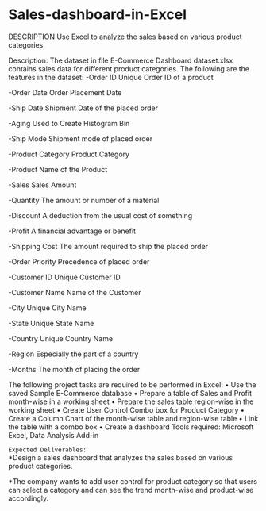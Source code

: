 # Sales-dashboard-in-Excel

DESCRIPTION
Use Excel to analyze the sales based on various product categories.
 
Description:
The dataset in file E-Commerce Dashboard dataset.xlsx contains sales data for different product categories. The following are the features in the dataset:
-Order ID	Unique Order ID of a product

-Order Date	Order Placement Date

-Ship Date	Shipment Date of the placed order

-Aging	Used to Create Histogram Bin

-Ship Mode	Shipment mode of placed order

-Product Category	Product Category

-Product	Name of the Product

-Sales	Sales Amount

-Quantity	The amount or number of a material

-Discount	A deduction from the usual cost of something

-Profit	A financial advantage or benefit

-Shipping Cost	The amount required to ship the placed order

-Order Priority	Precedence of placed order

-Customer ID	Unique Customer ID

-Customer Name	Name of the Customer

-City	Unique City Name

-State	Unique State Name


-Country	Unique Country Name

-Region	Especially the part of a country

-Months	The month of placing the order


The following project tasks are required to be performed in Excel:
•	Use the saved Sample E-Commerce database
•	Prepare a table of Sales and Profit month-wise in a working sheet
•	Prepare the sales table region-wise in the working sheet
•	Create User Control Combo box for Product Category
•	Create a Column Chart of the month-wise table and region-wise table
•	Link the table with a combo box
•	Create a dashboard
Tools required: Microsoft Excel, Data Analysis Add-in
 
`Expected Deliverables:`  
*Design a sales dashboard that analyzes the sales based on various product categories.

*The company wants to add user control for product category so that users can select a category and can see the trend month-wise and product-wise accordingly.
